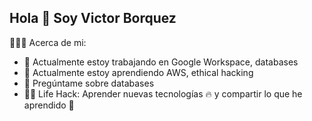 ## Hola 👋 Soy Victor Borquez

<!--
**VictorBorquez-VBH/VictorBorquez-VBH** is a ✨ _special_ ✨ repository because its `README.md` (this file) appears on your GitHub profile.

Here are some ideas to get you started:
-->
👨🏻‍💻 Acerca de mi:

- 🔭 Actualmente estoy trabajando en Google Workspace, databases
- 🌱 Actualmente estoy aprendiendo AWS, ethical hacking
- 💬 Pregúntame sobre databases
- 👨‍💻 Life Hack: Aprender nuevas tecnologías 🔥 y compartir lo que he aprendido 🎉


